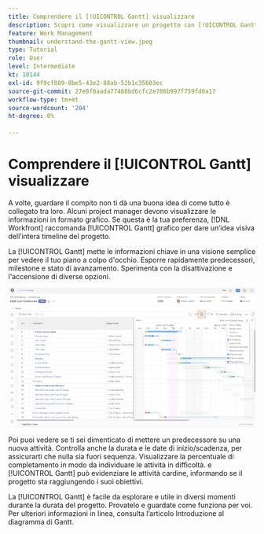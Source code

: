 ```yaml
---
title: Comprendere il [!UICONTROL Gantt] visualizzare
description: Scopri come visualizzare un progetto con [!UICONTROL Gantt] grafico [!DNL  Workfront].
feature: Work Management
thumbnail: understand-the-gantt-view.jpeg
type: Tutorial
role: User
level: Intermediate
kt: 10144
exl-id: 9f9cf889-8be5-43e2-88ab-52b1c35603ec
source-git-commit: 27e8f0aada77488bd6cfc2e786b997f759fd0a17
workflow-type: tm+mt
source-wordcount: '204'
ht-degree: 0%

---
```


# Comprendere il [!UICONTROL Gantt] visualizzare

A volte, guardare il compito non ti dà una buona idea di come tutto è collegato tra loro. Alcuni project manager devono visualizzare le informazioni in formato grafico. Se questa è la tua preferenza, [!DNL Workfront] raccomanda [!UICONTROL Gantt] grafico per dare un’idea visiva dell’intera timeline del progetto.

La [!UICONTROL Gantt] mette le informazioni chiave in una visione semplice per vedere il tuo piano a colpo d&#39;occhio. Esporre rapidamente predecessori, milestone e stato di avanzamento. Sperimenta con la disattivazione e l&#39;accensione di diverse opzioni.

![[!UICONTROL Gantt] grafico](assets/planner-fund-gantt.png)

Poi puoi vedere se ti sei dimenticato di mettere un predecessore su una nuova attività. Controlla anche la durata e le date di inizio/scadenza, per assicurarti che nulla sia fuori sequenza. Visualizzare la percentuale di completamento in modo da individuare le attività in difficoltà. e [!UICONTROL Gantt] può evidenziare le attività cardine, informando se il progetto sta raggiungendo i suoi obiettivi.

<!---
this paragraph needs an article URL
--->

La [!UICONTROL Gantt] è facile da esplorare e utile in diversi momenti durante la durata del progetto. Provatelo e guardate come funziona per voi. Per ulteriori informazioni in linea, consulta l’articolo Introduzione al diagramma di Gantt.

<!---
Getting started with the Gantt chart
Overview of the project critical path
--->
